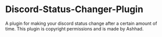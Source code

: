 # Discord-Status-Changer-Plugin
A plugin for making your discord status change after a certain amount of time. This plugin is copyright permissions and is made by Ashhad.
